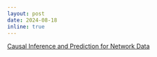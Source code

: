 ```yaml
---
layout: post
date: 2024-08-18
inline: true
---
```


[Causal Inference and Prediction for Network Data](https://www.birs.ca/events/2024/5-day-workshops/24w5244)
